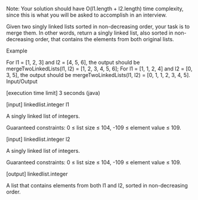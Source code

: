 Note: Your solution should have O(l1.length + l2.length) time complexity, since this is what you will be asked to accomplish in an interview.

Given two singly linked lists sorted in non-decreasing order, your task is to merge them. In other words, return a singly linked list, also sorted in non-decreasing order, that contains the elements from both original lists.

Example

For l1 = [1, 2, 3] and l2 = [4, 5, 6], the output should be
mergeTwoLinkedLists(l1, l2) = [1, 2, 3, 4, 5, 6];
For l1 = [1, 1, 2, 4] and l2 = [0, 3, 5], the output should be
mergeTwoLinkedLists(l1, l2) = [0, 1, 1, 2, 3, 4, 5].
Input/Output

[execution time limit] 3 seconds (java)

[input] linkedlist.integer l1

A singly linked list of integers.

Guaranteed constraints:
0 ≤ list size ≤ 104,
-109 ≤ element value ≤ 109.

[input] linkedlist.integer l2

A singly linked list of integers.

Guaranteed constraints:
0 ≤ list size ≤ 104,
-109 ≤ element value ≤ 109.

[output] linkedlist.integer

A list that contains elements from both l1 and l2, sorted in non-decreasing order.
